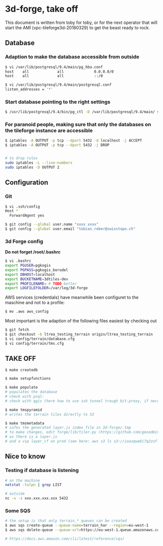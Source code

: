 # 3d-forge, take off

This document is written from toby for toby, or for the next operator that will start
the AMI (vpc-tileforge3d-20180329) to get the beast ready to rock.

## Database

### Adaption to make the database accessible from outside

```bash
$ vi /var/lib/postgresql/9.4/main/pg_hba.conf
host    all             all              0.0.0.0/0                       md5
host    all             all              ::/0                            md5

$ vi /var/lib/postgresql/9.4/main/postgresql.conf
listen_addresses = '*'
```

### Start database pointing to the right settings

```bash
$ /usr/lib/postgresql/9.4/bin/pg_ctl -D /var/lib/postgresql/9.4/main/ start
```

### For paranoid people, making sure that only the databases on the tileforge instance are accessible

```bash
$ iptables -A OUTPUT -p tcp --dport 5432 -d localhost -j ACCEPT
$ iptables -A OUTPUT -p tcp --dport 5432 -j DROP


# to drop rules
sudo iptables -L --line-numbers
sudo iptables -D OUTPUT 2
```

## Configuration

### Git

```bash
$ vi .ssh/config
Host *
  ForwardAgent yes
```

```bash
$ git config --global user.name "xxxx xxxx" 
$ git config --global user.email "tobias.reber@swisstopo.ch" 
```


### 3d Forge config

**Do not forget /root/.bashrc**
```bash
$ vi .bashrc
export PGUSER=pgkogis
export PGPASS=pgkogis_borudel
export DBHOST=localhost
export BUCKETNAME=3dtiles-dev
export PROFILENAME= # TODO better
export LOGFILEFOLDER=/var/log/3d-forge
```

AWS services (credentials) have meanwhile been configuret to the maschine and not to a profile:
```bash
$ mv .aws aws_config
```

Most important is the adaption of the following files easiest by checking out
```bash
$ git fetch
$ git checkout -b ltrea_testing_terrain origin/ltrea_testing_terrain
$ vi config/terrain/database.cfg
$ vi config/terrain/tms.cfg
```

## TAKE OFF

```bash
$ make createdb

$ make setupfunctions

$ make populate
# populates the database
# check with psql:
# check with qgis (here how to use ssh tunnel trough bit-proxy, if neccessary from swisstopo desktop: ssh -L 5555:localhost:5432 root@the_beast)

$ make tmspyramid
# writes the terrain tiles directly to S3

$ make tmsmetadata
# safes the generated layer.js index file in 3d-forge/.tmp
# to make changes, edit forge/lib/tiler.py (https://github.com/geoadmin/3d-forge/blob/ltrea_testing_terrain/forge/lib/tiler.py#L456)
# as there is a layer.js
# and a vip layer_cf on prod (see here: aws s3 ls s3://ioazqwe8i7q2zof-tms3d/1.0.0/ch.swisstopo.terrain.3d/default/20180601/4326/)

```

## Nice to know

### Testing if database is listening

```bash
# on the machine
netstat -tulpn | grep LIST

# outside
nc -v -z xxx.xxx.xxx.xxx 5432
```

### Some SQS

```bash
# the setup is that only terrain_* queues can be created
$ aws sqs create-queue --queue-name=terrain_har --region=eu-west-1
$ aws sqs delete-queue --queue-url=https://eu-west-1.queue.amazonaws.com/443130343732/terrain_har --region=eu-west-1

# https://docs.aws.amazon.com/cli/latest/reference/sqs/
```
